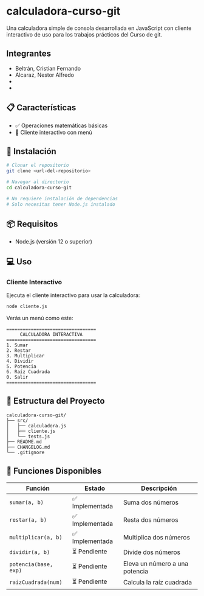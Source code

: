 # calculadora-curso-git
Una calculadora simple de consola desarrollada en JavaScript con cliente interactivo de uso para los trabajos prácticos del Curso de git.

## Integrantes

- Beltrán, Cristian Fernando
- Alcaraz, Nestor Alfredo
-
-


## 📋 Características

- ✅ Operaciones matemáticas básicas
- 🔄 Cliente interactivo con menú

## 🚀 Instalación

```bash
# Clonar el repositorio
git clone <url-del-repositorio>

# Navegar al directorio
cd calculadora-curso-git

# No requiere instalación de dependencias
# Solo necesitas tener Node.js instalado
```

## 📦 Requisitos

- Node.js (versión 12 o superior)

## 💻 Uso

### Cliente Interactivo

Ejecuta el cliente interactivo para usar la calculadora:

```bash
node cliente.js
```

Verás un menú como este:

```
=================================
     CALCULADORA INTERACTIVA     
=================================
1. Sumar
2. Restar
3. Multiplicar
4. Dividir
5. Potencia
6. Raíz Cuadrada
0. Salir
=================================
```

## 📂 Estructura del Proyecto

```
calculadora-curso-git/
├── src/
│   ├── calculadora.js
│   ├── cliente.js
│   └── tests.js
├── README.md
├── CHANGELOG.md
└── .gitignore
```

## 🔧 Funciones Disponibles

| Función | Estado | Descripción |
|---------|--------|-------------|
| `sumar(a, b)` | ✅ Implementada | Suma dos números |
| `restar(a, b)` | ✅ Implementada | Resta dos números |
| `multiplicar(a, b)` | ✅ Implementada  | Multiplica dos números |
| `dividir(a, b)` | ⏳ Pendiente | Divide dos números |
| `potencia(base, exp)` | ⏳ Pendiente | Eleva un número a una potencia |
| `raizCuadrada(num)` | ⏳ Pendiente | Calcula la raíz cuadrada |
